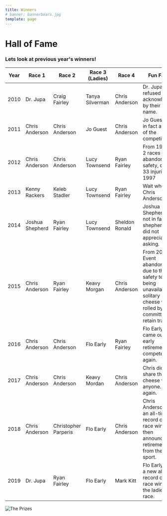 ```yaml
---
title: Winners
# banner: bannerbears.jpg
template: page
---
```


# Hall of Fame
### Lets look at previous year's winners!

| Year | Race 1 | Race 2 | Race 3 (Ladies) | Race 4 | Fun Facts |
| ---- | ------ | ------ | --------------- | ------ | --------- |
| 2010 | Dr. Jupa | Craig Fairley | Tanya Silverman | Chris Anderson | Dr. Jupa refused to be acknowledged by their first name.
| 2011 | Chris Anderson | Chris Anderson | Jo Guest | Chris Anderson | Jo Guest was in fact a guest of the competition.
| 2012 | Chris Anderson | Chris Anderson | Lucy Townsend | Ryan Fairley | From 1998 - 2 races abandoned for safety, due to 33 injuries in 1997
| 2013 | Kenny Rackers | Keleb Stadler | Lucy Townsend | Ryan Fairley | Wait where's Chris Anderson?
| 2014 | Joshua Shepherd | Ryan Fairley | Lucy Townsend | Sheldon Ronald | Joshua Shepherd is not in fact a shepherd and did not appreciate us asking.
| 2015 | Chris Anderson | Ryan Fairley | Keavy Morgan | Chris Anderson | From 2003 - Event abandoned due to the safety team being unavailable. A solitary cheese was rolled by the committee to retain tradition 
| 2016 | Chris Anderson | Chris Anderson | Flo Early | Ryan Fairley | Flo Early came out of early retirement to compete once again.
| 2017 | Chris Anderson | Chris Anderson | Keavy Mordan | Chris Anderson | Chris didn't share the cheese with anyone... again.
| 2018 | Chris Anderson | Christopher Parperis | Flo Early | Chris Anderson | Chris Anderson sets an all-time record of 22 race wins, then announces his retirement from the sport.
| 2019 | Dr. Jupa | Ryan Fairley | Flo Early | Mark Kitt | Flo Early sets a new all-time record of 4 race wins in the ladies race.

![The Prizes](ui/images/CheeseWheels.jpg)


